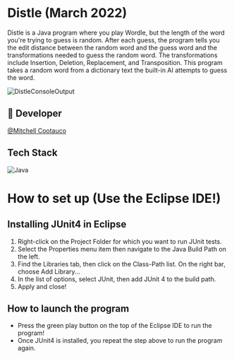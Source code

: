 # Distle (March 2022)
Distle is a Java program where you play Wordle, but the length of the word you're trying to guess is random. After each guess, the program tells you the edit distance between the random word and the guess word and the transformations needed to guess the random word. The transformations include Insertion, Deletion, Replacement, and Transposition. This program takes a random word from a dictionary text the built-in AI attempts to guess the word.

![DistleConsoleOutput](https://github.com/Mcootauc/Distle/assets/73667103/32c49f08-b01a-4095-9192-c897e686f495)

## 🔗 Developer
[@Mitchell Cootauco](https://github.com/Mcootauc)

## Tech Stack
![Java](https://img.shields.io/badge/java-%23ED8B00.svg?style=for-the-badge&logo=openjdk&logoColor=white)

# How to set up (Use the Eclipse IDE!)
## Installing JUnit4 in Eclipse
1. Right-click on the Project Folder for which you want to run JUnit tests.
2. Select the Properties menu item then navigate to the Java Build Path on the left.
3. Find the Libraries tab, then click on the Class-Path list. On the right bar, choose Add Library...
4. In the list of options, select JUnit, then add JUnit 4 to the build path.
5. Apply and close!

## How to launch the program
- Press the green play button on the top of the Eclipse IDE to run the program!<br>
- Once JUnit4 is installed, you repeat the step above to run the program again.
